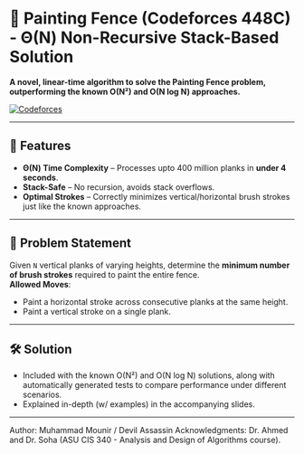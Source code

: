 # 🎨 Painting Fence (Codeforces 448C) - Θ(N) Non-Recursive Stack-Based Solution

**A novel, linear-time algorithm to solve the Painting Fence problem, outperforming the known O(N²) and O(N log N) approaches.**

[![Codeforces](https://img.shields.io/badge/Codeforces-448C-orange)](https://codeforces.com/problemset/problem/448/C)

---

## 🚀 Features

- **Θ(N) Time Complexity** – Processes upto 400 million planks in **under 4 seconds**.
- **Stack-Safe** – No recursion, avoids stack overflows.
- **Optimal Strokes** – Correctly minimizes vertical/horizontal brush strokes just like the known approaches.

---

## 📜 Problem Statement

Given `N` vertical planks of varying heights, determine the **minimum number of brush strokes** required to paint the entire fence.  
**Allowed Moves**:  
- Paint a horizontal stroke across consecutive planks at the same height.  
- Paint a vertical stroke on a single plank.  

---

## 🛠️ Solution 

- Included with the known O(N²) and O(N log N) solutions, along with automatically generated tests to compare performance under different scenarios.
- Explained in-depth (w/ examples) in the accompanying slides.

---

Author: Muhammad Mounir / Devil Assassin
Acknowledgments: Dr. Ahmed and Dr. Soha (ASU CIS 340 - Analysis and Design of Algorithms course).
